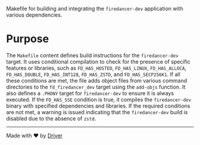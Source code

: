 <!--------------------------------------------------------------------------------->
<!-- IMPORTANT: This file is auto-generated by Driver (https://driver.ai). -------->
<!-- Manual edits may be overwritten on future commits. --------------------------->
<!--------------------------------------------------------------------------------->

Makefile for building and integrating the `firedancer-dev` application with various dependencies.

# Purpose
The `Makefile` content defines build instructions for the `firedancer-dev` target. It uses conditional compilation to check for the presence of specific features or libraries, such as `FD_HAS_HOSTED`, `FD_HAS_LINUX`, `FD_HAS_ALLOCA`, `FD_HAS_DOUBLE`, `FD_HAS_INT128`, `FD_HAS_ZSTD`, and `FD_HAS_SECP256K1`. If all these conditions are met, the file adds object files from various command directories to the `fd_firedancer_dev` target using the `add-objs` function. It also defines a `.PHONY` target for `firedancer-dev` to ensure it is always executed. If the `FD_HAS_SSE` condition is true, it compiles the `firedancer-dev` binary with specified dependencies and libraries. If the required conditions are not met, a warning is issued indicating that the `firedancer-dev` build is disabled due to the absence of `zstd`.

---
Made with ❤️ by [Driver](https://www.driver.ai/)